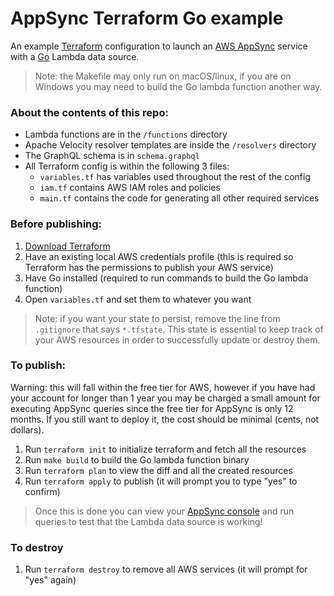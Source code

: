 # AppSync Terraform Go example

An example [Terraform](https://www.terraform.io/) configuration to launch an [AWS AppSync](https://aws.amazon.com/appsync/) service with a [Go](https://golang.org/Ø) Lambda data source.

> Note: the Makefile may only run on macOS/linux, if you are on Windows you may
> need to build the Go lambda function another way.

### About the contents of this repo:

- Lambda functions are in the `/functions` directory
- Apache Velocity resolver templates are inside the `/resolvers` directory
- The GraphQL schema is in `schema.graphql`
- All Terraform config is within the following 3 files:
  - `variables.tf` has variables used throughout the rest of the config
  - `iam.tf` contains AWS IAM roles and policies
  - `main.tf` contains the code for generating all other required services

### Before publishing:

1. [Download Terraform](https://www.terraform.io/downloads.html)
1. Have an existing local AWS credentials profile (this is required so Terraform has the permissions to publish your AWS service)
1. Have Go installed (required to run commands to build the Go lambda function)
1. Open `variables.tf` and set them to whatever you want

> Note: if you want your state to persist, remove the line from `.gitignore` that says `*.tfstate`. This state is essential to keep track of your AWS resources in order to successfully update or destroy them.

### To publish:

Warning: this will fall within the free tier for AWS, however if you have had your account for longer than 1 year you may be charged a small amount for executing AppSync queries since the free tier for AppSync is only 12 months. If you still want to deploy it, the cost should be minimal (cents, not dollars).

1. Run `terraform init` to initialize terraform and fetch all the resources
1. Run `make build` to build the Go lambda function binary
1. Run `terraform plan` to view the diff and all the created resources
1. Run `terraform apply` to publish (it will prompt you to type "yes" to confirm)

> Once this is done you can view your [AppSync console](https://console.aws.amazon.com/appsync/home) and run queries to test that the Lambda data source is working!

### To destroy

1. Run `terraform destroy` to remove all AWS services (it will prompt for "yes" again)
